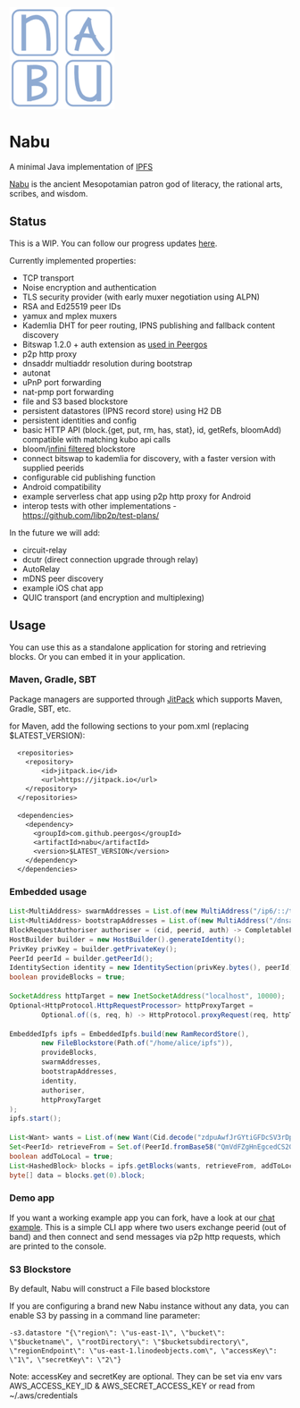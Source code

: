 ![logo](assets/nabu-logo.png)

# Nabu

A minimal Java implementation of [IPFS](https://ipfs.io)

[Nabu](https://en.wikipedia.org/wiki/Nabu) is the ancient Mesopotamian patron god of literacy, the rational arts, scribes, and wisdom.

## Status
This is a WIP. You can follow our progress updates [here](https://peergos.net/public/ianopolous/work/java-ipfs-updates.md?open=true).

Currently implemented properties:
* TCP transport
* Noise encryption and authentication
* TLS security provider (with early muxer negotiation using ALPN)
* RSA and Ed25519 peer IDs
* yamux and mplex muxers
* Kademlia DHT for peer routing, IPNS publishing and fallback content discovery
* Bitswap 1.2.0 + auth extension as [used in Peergos](https://peergos.org/posts/bats)
* p2p http proxy
* dnsaddr multiaddr resolution during bootstrap
* autonat
* uPnP port forwarding
* nat-pmp port forwarding
* file and S3 based blockstore
* persistent datastores (IPNS record store) using H2 DB
* persistent identities and config
* basic HTTP API (block.{get, put, rm, has, stat}, id, getRefs, bloomAdd) compatible with matching kubo api calls
* bloom/[infini filtered](https://www.rasmuspagh.net/papers/infinifilter.pdf) blockstore
* connect bitswap to kademlia for discovery, with a faster version with supplied peerids
* configurable cid publishing function
* Android compatibility
* example serverless chat app using p2p http proxy for Android
* interop tests with other implementations - https://github.com/libp2p/test-plans/

In the future we will add:
* circuit-relay
* dcutr (direct connection upgrade through relay)
* AutoRelay
* mDNS peer discovery
* example iOS chat app
* QUIC transport (and encryption and multiplexing)

## Usage
You can use this as a standalone application for storing and retrieving blocks. Or you can embed it in your application. 

### Maven, Gradle, SBT

Package managers are supported through [JitPack](https://jitpack.io/#Peergos/nabu) which supports Maven, Gradle, SBT, etc.

for Maven, add the following sections to your pom.xml (replacing $LATEST_VERSION):
```
  <repositories>
    <repository>
        <id>jitpack.io</id>
        <url>https://jitpack.io</url>
    </repository>
  </repositories>

  <dependencies>
    <dependency>
      <groupId>com.github.peergos</groupId>
      <artifactId>nabu</artifactId>
      <version>$LATEST_VERSION</version>
    </dependency>
  </dependencies>
```
### Embedded usage
```java
List<MultiAddress> swarmAddresses = List.of(new MultiAddress("/ip6/::/tcp/4001"));
List<MultiAddress> bootstrapAddresses = List.of(new MultiAddress("/dnsaddr/bootstrap.libp2p.io/p2p/QmQCU2EcMqAqQPR2i9bChDtGNJchTbq5TbXJJ16u19uLTa"));
BlockRequestAuthoriser authoriser = (cid, peerid, auth) -> CompletableFuture.completedFuture(true);
HostBuilder builder = new HostBuilder().generateIdentity();
PrivKey privKey = builder.getPrivateKey();
PeerId peerId = builder.getPeerId();
IdentitySection identity = new IdentitySection(privKey.bytes(), peerId);
boolean provideBlocks = true;

SocketAddress httpTarget = new InetSocketAddress("localhost", 10000);
Optional<HttpProtocol.HttpRequestProcessor> httpProxyTarget =
        Optional.of((s, req, h) -> HttpProtocol.proxyRequest(req, httpTarget, h));
        
EmbeddedIpfs ipfs = EmbeddedIpfs.build(new RamRecordStore(),
        new FileBlockstore(Path.of("/home/alice/ipfs")),
        provideBlocks,
        swarmAddresses,
        bootstrapAddresses,
        identity,
        authoriser,
        httpProxyTarget
);
ipfs.start();

List<Want> wants = List.of(new Want(Cid.decode("zdpuAwfJrGYtiGFDcSV3rDpaUrqCtQZRxMjdC6Eq9PNqLqTGg")));
Set<PeerId> retrieveFrom = Set.of(PeerId.fromBase58("QmVdFZgHnEgcedCS2G2ZNiEN59LuVrnRm7z3yXtEBv2XiF"));
boolean addToLocal = true;
List<HashedBlock> blocks = ipfs.getBlocks(wants, retrieveFrom, addToLocal);
byte[] data = blocks.get(0).block;
```
### Demo app
If you want a working example app you can fork, have a look at our [chat example](https://github.com/Peergos/nabu-chat). This is a simple CLI app where two users exchange peerid (out of band) and then connect and send messages via p2p http requests, which are printed to the console.

### S3 Blockstore

By default, Nabu will construct a File based blockstore

If you are configuring a brand new Nabu instance without any data, you can enable S3 by passing in a command line parameter:
```
-s3.datastore "{\"region\": \"us-east-1\", \"bucket\": \"$bucketname\", \"rootDirectory\": \"$bucketsubdirectory\", \"regionEndpoint\": \"us-east-1.linodeobjects.com\", \"accessKey\": \"1\", \"secretKey\": \"2\"}
```
Note: accessKey and secretKey are optional. They can be set via env vars AWS_ACCESS_KEY_ID & AWS_SECRET_ACCESS_KEY or read from ~/.aws/credentials
